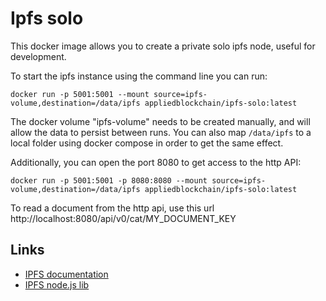 # Ipfs solo

This docker image allows you to create a private solo ipfs node, useful for development.

To start the ipfs instance using the command line you can run:

```
docker run -p 5001:5001 --mount source=ipfs-volume,destination=/data/ipfs appliedblockchain/ipfs-solo:latest
```

The docker volume "ipfs-volume" needs to be created manually, and will allow the data to persist between runs. You can also map `/data/ipfs` to a local folder using docker compose in order to get the same effect.


Additionally, you can open the port 8080 to get access to the http API:

```
docker run -p 5001:5001 -p 8080:8080 --mount source=ipfs-volume,destination=/data/ipfs appliedblockchain/ipfs-solo:latest
```

To read a document from the http api, use this url http://localhost:8080/api/v0/cat/MY_DOCUMENT_KEY

## Links

* [IPFS documentation](https://ipfs.io/docs/)
* [IPFS node.js lib](https://www.npmjs.com/package/ipfs-api)
